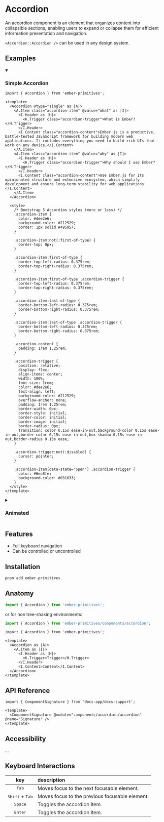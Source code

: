 # Accordion

An accordion component is an element that organizes content into collapsible sections, enabling users to expand or collapse them for efficient information presentation and navigation.

`<Accordion::Accordion />` can be used in any design system.

## Examples

<details open>
<summary><h3>Simple Accordion</h3></summary>

```gjs live preview
import { Accordion } from 'ember-primitives';

<template>
  <Accordion @type="single" as |A|>
    <A.Item class="accordion-item" @value="what" as |I|>
      <I.Header as |H|>
        <H.Trigger class="accordion-trigger">What is Ember?</H.Trigger>
      </I.Header>
      <I.Content class="accordion-content">Ember.js is a productive, battle-tested JavaScript framework for building modern web applications. It includes everything you need to build rich UIs that work on any device.</I.Content>
    </A.Item>
    <A.Item class="accordion-item" @value="why" as |I|>
      <I.Header as |H|>
        <H.Trigger class="accordion-trigger">Why should I use Ember?</H.Trigger>
      </I.Header>
      <I.Content class="accordion-content">Use Ember.js for its opinionated structure and extensive ecosystem, which simplify development and ensure long-term stability for web applications.</I.Content>
    </A.Item>
  </Accordion>

  <style>
    /* Bootstrap 5 Accordion styles (more or less) */
    .accordion-item {
      color: #dee2e6;
      background-color: #212529;
      border: 1px solid #495057;
    }

    .accordion-item:not(:first-of-type) {
      border-top: 0px;
    }

    .accordion-item:first-of-type {
      border-top-left-radius: 0.375rem;
      border-top-right-radius: 0.375rem;
    }

    .accordion-item:first-of-type .accordion-trigger {
      border-top-left-radius: 0.375rem;
      border-top-right-radius: 0.375rem;
    }

    .accordion-item:last-of-type {
      border-bottom-left-radius: 0.375rem;
      border-bottom-right-radius: 0.375rem;
    }

    .accordion-item:last-of-type .accordion-trigger {
      border-bottom-left-radius: 0.375rem;
      border-bottom-right-radius: 0.375rem;
    }

    .accordion-content {
      padding: 1rem 1.25rem;
    }

    .accordion-trigger {
      position: relative;
      display: flex;
      align-items: center;
      width: 100%;
      font-size: 1rem;
      color: #dee2e6;
      text-align: left;
      background-color: #212529;
      overflow-anchor: none;
      padding: 1rem 1.25rem;
      border-width: 0px;
      border-style: initial;
      border-color: initial;
      border-image: initial;
      border-radius: 0px;
      transition: color 0.15s ease-in-out,background-color 0.15s ease-in-out,border-color 0.15s ease-in-out,box-shadow 0.15s ease-in-out,border-radius 0.15s ease;
    }

    .accordion-trigger:not(:disabled) {
      cursor: pointer;
    }

    .accordion-item[data-state="open"] .accordion-trigger {
      color: #6ea8fe;
      background-color: #031633;
    }
  </style>
</template>
```
</details>

<details>
<summary><h3>Animated</h3></summary>

```gjs live preview
import { Accordion } from 'ember-primitives';

<template>
  <Accordion @type="single" as |A|>
    <A.Item @value="what" as |I|>
      <I.Header as |H|>
        <H.Trigger>What is Ember?</H.Trigger>
      </I.Header>
      <I.Content class="accordion-content">Ember.js is a productive, battle-tested JavaScript framework for building modern web applications. It includes everything you need to build rich UIs that work on any device.</I.Content>
    </A.Item>
    <A.Item @value="why" as |I|>
      <I.Header as |H|>
        <H.Trigger>Why should I use Ember?</H.Trigger>
      </I.Header>
      <I.Content class="accordion-content">Use Ember.js for its opinionated structure and extensive ecosystem, which simplify development and ensure long-term stability for web applications.</I.Content>
    </A.Item>
  </Accordion>

  <style>
    .accordion-content[data-state="open"] {
      animation: slide-down 0.3s ease-in-out;
    }

    .accordion-content[data-state="closed"] {
      animation: slide-up 0.3s ease-in-out;
    }

    @keyframes slide-down {
      from {
        height: 0;
      }

      to {
        height: 40px;
      }
    }

    @keyframes slide-up {
      from {
        height: 40px;
      }

      to {
        height: 0;
      }
    }
  </style>
</template>
```
</details>

## Features

* Full keyboard navigation
* Can be controlled or uncontrolled

## Installation

```bash
pnpm add ember-primitives
```

## Anatomy

```js
import { Accordion } from 'ember-primitives';
```

or for non tree-shaking environments:
```js
import { Accordion } from 'ember-primitives/components/accordion';
```

```gjs
import { Accordion } from 'ember-primitives';

<template>
  <Accordion as |A|>
    <A.Item as |I|>
      <I.Header as |H|>
        <H.Trigger>Trigger</H.Trigger>
      </I.Header>
      <I.Content>Content</I.Content>
  </Accordion>
</template>
```

## API Reference

```gjs live no-shadow
import { ComponentSignature } from 'docs-app/docs-support';

<template>
  <ComponentSignature @module="components/accordion/accordion" @name="Signature" />
</template>
```

## Accessibility

...

## Keyboard Interactions
| key | description |
| :---: | :----------- |
| <kbd>Tab</kbd> | Moves focus to the next focusable element. |
| <kbd>Shift</kbd> + <kbd>Tab</kbd> | Moves focus to the previous focusable element. |
| <kbd>Space</kbd> | Toggles the accordion item. |
| <kbd>Enter</kbd> | Toggles the accordion item. |
